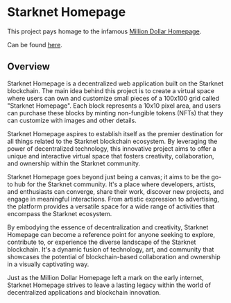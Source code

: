 # Starknet Homepage
This project pays homage to the infamous [Million Dollar Homepage](http://www.milliondollarhomepage.com/).

Can be found [here](https://starknet-homepage-kappa.vercel.app/).

## Overview
Starknet Homepage is a decentralized web application built on the Starknet blockchain. The main idea behind this project is to create a virtual space where users can own and customize small pieces of a 100x100 grid called "Starknet Homepage". Each block represents a 10x10 pixel area, and users can purchase these blocks by minting non-fungible tokens (NFTs) that they can customize with images and other details.

Starknet Homepage aspires to establish itself as the premier destination for all things related to the Starknet blockchain ecosystem. By leveraging the power of decentralized technology, this innovative project aims to offer a unique and interactive virtual space that fosters creativity, collaboration, and ownership within the Starknet community.

Starknet Homepage goes beyond just being a canvas; it aims to be the go-to hub for the Starknet community. It's a place where developers, artists, and enthusiasts can converge, share their work, discover new projects, and engage in meaningful interactions. From artistic expression to advertising, the platform provides a versatile space for a wide range of activities that encompass the Starknet ecosystem.

By embodying the essence of decentralization and creativity, Starknet Homepage can become a reference point for anyone seeking to explore, contribute to, or experience the diverse landscape of the Starknet blockchain. It's a dynamic fusion of technology, art, and community that showcases the potential of blockchain-based collaboration and ownership in a visually captivating way. 

Just as the Million Dollar Homepage left a mark on the early internet, Starknet Homepage strives to leave a lasting legacy within the world of decentralized applications and blockchain innovation.

